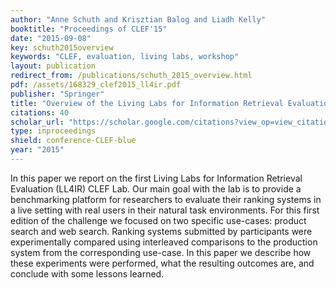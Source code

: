 ```yaml
---
author: "Anne Schuth and Krisztian Balog and Liadh Kelly"
booktitle: "Proceedings of CLEF'15"
date: "2015-09-08"
key: schuth2015overview
keywords: "CLEF, evaluation, living labs, workshop"
layout: publication
redirect_from: /publications/schuth_2015_overview.html
pdf: /assets/168329_clef2015_ll4ir.pdf
publisher: "Springer"
title: "Overview of the Living Labs for Information Retrieval Evaluation (LL4IR) CLEF Lab 2015"
citations: 40
scholar_url: "https://scholar.google.com/citations?view_op=view_citation&hl=en&user=Y3ahb_wAAAAJ&pagesize=100&citation_for_view=Y3ahb_wAAAAJ:k8Z6L05lTy4C"
type: inproceedings
shield: conference-CLEF-blue
year: "2015"
---
```


In this paper we report on the first Living Labs for Information Retrieval Evaluation (LL4IR) CLEF Lab. Our main goal
with the lab is to provide a benchmarking platform for researchers to evaluate their ranking systems in a live setting
with real users in their natural task environments. For this first edition of the challenge we focused on two specific
use-cases: product search and web search. Ranking systems submitted by participants were experimentally compared using
interleaved comparisons to the production system from the corresponding use-case. In this paper we describe how these
experiments were performed, what the resulting outcomes are, and conclude with some lessons learned.
